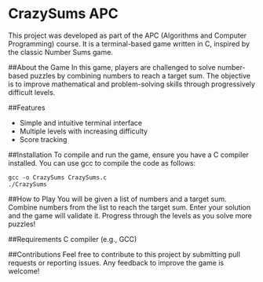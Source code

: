 # CrazySums APC

This project was developed as part of the APC (Algorithms and Computer Programming) course. It is a terminal-based game written in C, inspired by the classic Number Sums game.

##About the Game
In this game, players are challenged to solve number-based puzzles by combining numbers to reach a target sum. The objective is to improve mathematical and problem-solving skills through progressively difficult levels.

##Features
- Simple and intuitive terminal interface
- Multiple levels with increasing difficulty
- Score tracking

##Installation
To compile and run the game, ensure you have a C compiler installed. You can use gcc to compile the code as follows:
```
gcc -o CrazySums CrazySums.c
./CrazySums
```
##How to Play
You will be given a list of numbers and a target sum.
Combine numbers from the list to reach the target sum.
Enter your solution and the game will validate it.
Progress through the levels as you solve more puzzles!

##Requirements
C compiler (e.g., GCC)

##Contributions
Feel free to contribute to this project by submitting pull requests or reporting issues. Any feedback to improve the game is welcome!

